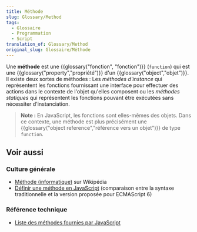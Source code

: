 ```yaml
---
title: Méthode
slug: Glossary/Method
tags:
  - Glossaire
  - Programmation
  - Script
translation_of: Glossary/Method
original_slug: Glossaire/Méthode
---
```


Une **méthode** est une {{glossary("fonction", "fonction")}} (`function`) qui est une {{glossary("property","propriété")}} d'un {{glossary("object","objet")}}. Il existe deux sortes de méthodes&nbsp;: Les _méthodes d'instance_ qui représentent les fonctions fournissant une interface pour effectuer des actions dans le contexte de l'objet qu'elles composent ou les _méthodes statiques_ qui représentent les fonctions pouvant être exécutées sans nécessiter d'instanciation.

> **Note :** En JavaScript, les fonctions sont elles-mêmes des objets. Dans ce contexte, une méthode est plus précisément une {{glossary("object reference","référence vers un objet")}} de type `function`.

## Voir aussi

### Culture générale

- [Méthode (informatique)](https://fr.wikipedia.org/wiki/M%C3%A9thode_(informatique)) sur Wikipédia
- [Définir une méthode en JavaScript](/fr/docs/Web/JavaScript/Reference/Fonctions/D%C3%A9finition_de_m%C3%A9thode) (comparaison entre la syntaxe traditionnelle et la version proposée pour ECMAScript 6)

### Référence technique

- [Liste des méthodes fournies par JavaScript](/fr/docs/Web/JavaScript/Reference/Methods_Index)
